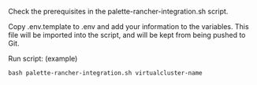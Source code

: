 Check the prerequisites in the palette-rancher-integration.sh script. 

Copy .env.template to .env and add your information to the variables. This file will be imported into the script, and will be kept from being pushed to Git. 

Run script: (example)
```
bash palette-rancher-integration.sh virtualcluster-name
```
